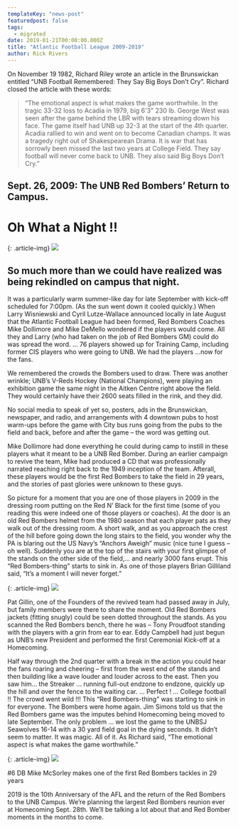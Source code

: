 ```yaml
---
templateKey: "news-post"
featuredpost: false
tags:
  - migrated
date: 2019-01-21T00:00:00.000Z
title: "Atlantic Football League 2009-2019"
author: Rick Rivers
---
```


On November 19 1982, Richard Riley wrote an article in the Brunswickan entitled “UNB Football Remembered: They Say Big Boys Don’t Cry”. Richard closed the article with these words:

> “The emotional aspect is what makes the game worthwhile. In the tragic 33-32 loss to Acadia in 1979, big 6'3" 230 lb. George West was seen after the game behind the LBR with tears streaming down his face. The game itself had UNB up 32-3 at the start of the 4th quarter. Acadia rallied to win and went on to become Canadian champs. It was a tragedy right out of Shakespearean Drama. It is war that has sorrowly been missed the last two years at College Field.
They say football will never come back to UNB. They also said Big Boys Don’t Cry.”

## Sept. 26, 2009: The UNB Red Bombers’ Return to Campus.
# Oh What a Night !!

{: .article-img}
![](/img/posts/2019-01-21-a.jpg)

## So much more than we could have realized was being rekindled on campus that night.

It was a particularly warm summer-like day for late September with kick-off scheduled for 7:00pm. (As the sun went down it cooled quickly.) When Larry Wisniewski and Cyril Lutze-Wallace announced locally in late August that the Atlantic Football League had been formed, Red Bombers Coaches Mike Dollimore and Mike DeMello wondered if the players would come. All they and Larry (who had taken on the job of Red Bombers GM) could do was spread the word. … 76 players showed up for Training Camp, including former CIS players who were going to UNB. We had the players …now for the fans.

We remembered the crowds the Bombers used to draw. There was another wrinkle; UNB’s V-Reds Hockey (National Champions), were playing an exhibition game the same night in the Aitken Centre right above the field. They would certainly have their 2600 seats filled in the rink, and they did.

No social media to speak of yet so, posters, ads in the Brunswickan, newspaper, and radio, and arrangements with 4 downtown pubs to host warm-ups before the game with City bus runs going from the pubs to the field and back, before and after the game – the word was getting out.

Mike Dollimore had done everything he could during camp to instill in these players what it meant to be a UNB Red Bomber. During an earlier campaign to revive the team, Mike had produced a CD that was professionally narrated reaching right back to the 1949 inception of the team. Afterall, these players would be the first Red Bombers to take the field in 29 years, and the stories of past glories were unknown to these guys.

So picture for a moment that you are one of those players in 2009 in the dressing room putting on the Red N’ Black for the first time (some of you reading this were indeed one of those players or coaches). At the door is an old Red Bombers helmet from the 1980 season that each player pats as they walk out of the dressing room. A short walk, and as you approach the crest of the hill before going down the long stairs to the field, you wonder why the PA is blaring out the US Navy’s “Anchors Aweigh” music (nice tune I guess – oh well). Suddenly you are at the top of the stairs with your first glimpse of the stands on the other side of the field,… and nearly 3000 fans erupt. This “Red Bombers-thing” starts to sink in. As one of those players Brian Gilliland said, “It’s a moment I will never forget.”

{: .article-img}
![](/img/posts/2019-01-21-b.jpg)

Pat Gillin, one of the Founders of the revived team had passed away in July, but family members were there to share the moment. Old Red Bombers jackets (fitting snugly) could be seen dotted throughout the stands. As you scanned the Red Bombers bench, there he was – Tony Proudfoot standing with the players with a grin from ear to ear. Eddy Campbell had just begun as UNB’s new President and performed the first Ceremonial Kick-off at a Homecoming.

Half way through the 2nd quarter with a break in the action you could hear the fans roaring and cheering – first from the west end of the stands and then building like a wave louder and louder across to the east. Then you saw him… the Streaker … running full-out endzone to endzone, quickly up the hill and over the fence to the waiting car. … Perfect ! … College football !! The crowd went wild !!! This “Red Bombers-thing” was starting to sink in for everyone. The Bombers were home again. Jim Simons told us that the Red Bombers game was the imputes behind Homecoming being moved to late September. The only problem … we lost the game to the UNBSJ Seawolves 16-14 with a 30 yard field goal in the dying seconds. It didn’t seem to matter. It was magic. All of it. As Richard said, “The emotional aspect is what makes the game worthwhile.”

{: .article-img}
![](/img/posts/2019-01-21-c.jpg)

#6 DB Mike McSorley makes one of the first Red Bombers tackles in 29 years

2019 is the 10th Anniversary of the AFL and the return of the Red Bombers to the UNB Campus. We’re planning the largest Red Bombers reunion ever at Homecoming Sept. 28th. We’ll be talking a lot about that and Red Bomber moments in the months to come.
